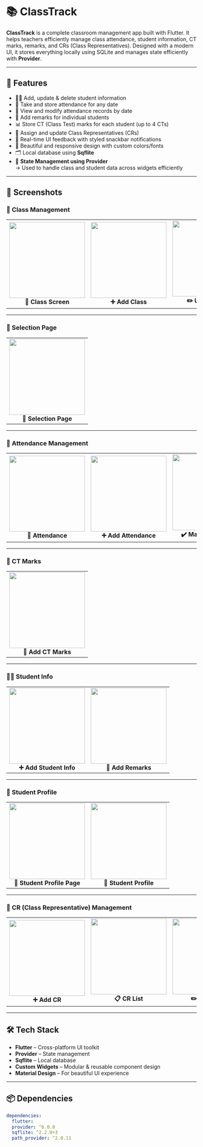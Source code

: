 # 📚 ClassTrack

**ClassTrack** is a complete classroom management app built with Flutter. It helps teachers efficiently manage class attendance, student information, CT marks, remarks, and CRs (Class Representatives). Designed with a modern UI, it stores everything locally using SQLite and manages state efficiently with **Provider**.

---

## 🚀 Features

- 👨‍🏫 Add, update & delete student information
- 📅 Take and store attendance for any date
- 🔁 View and modify attendance records by date
- 📝 Add remarks for individual students
- 📊 Store CT (Class Test) marks for each student (up to 4 CTs)
- 🎯 Assign and update Class Representatives (CRs)
- 🔔 Real-time UI feedback with styled snackbar notifications
- 🎨 Beautiful and responsive design with custom colors/fonts
- 🗂️ Local database using **Sqflite**
- 🧠 **State Management using Provider**  
  → Used to handle class and student data across widgets efficiently

---

## 📸 Screenshots

### 🏫 Class Management

<table>
  <tr>
    <td align="center">
      <img src="screenshots/class_screen.jpg" width="200px"><br>
      <b>🏫 Class Screen</b>
    </td>
    <td align="center">
      <img src="screenshots/add_class.jpg" width="200px"><br>
      <b>➕ Add Class</b>
    </td>
    <td align="center">
      <img src="screenshots/update_class.jpg" width="200px"><br>
      <b>✏️ Update Class</b>
    </td>
    <td align="center">
      <img src="screenshots/delete_class.jpg" width="200px"><br>
      <b>🗑️ Delete Class</b>
    </td>
  </tr>
</table>

---

### 🔽 Selection Page

<table>
  <tr>
    <td align="center">
      <img src="screenshots/selection_page.jpg" width="200px"><br>
      <b>🔽 Selection Page</b>
    </td>
  </tr>
</table>

---

### 📆 Attendance Management

<table>
  <tr>
    <td align="center">
      <img src="screenshots/attendance.jpg" width="200px"><br>
      <b>📆 Attendance</b>
    </td>
    <td align="center">
      <img src="screenshots/add_attendance.jpg" width="200px"><br>
      <b>➕ Add Attendance</b>
    </td>
    <td align="center">
      <img src="screenshots/attendance_page.jpg" width="200px"><br>
      <b>✔️ Mark Attendance</b>
    </td>
    <td align="center">
      <img src="screenshots/delete_attendance.jpg" width="200px"><br>
      <b>🗑️ Delete Attendance</b>
    </td>
  </tr>
</table>

---

### 🧮 CT Marks

<table>
  <tr>
    <td align="center">
      <img src="screenshots/ct_marks.jpg" width="200px"><br>
      <b>🧮 Add CT Marks</b>
    </td>
  </tr>
</table>

---

### 👨‍🎓 Student Info

<table>
  <tr>
    <td align="center">
      <img src="screenshots/add_student_info.jpg" width="200px"><br>
      <b>➕ Add Student Info</b>
    </td>
    <td align="center">
      <img src="screenshots/remarks.jpg" width="200px"><br>
      <b>💬 Add Remarks</b>
    </td>
  </tr>
</table>

---

### 👤 Student Profile

<table>
  <tr>
    <td align="center">
      <img src="screenshots/student_profile_page.jpg" width="200px"><br>
      <b>📄 Student Profile Page</b>
    </td>
    <td align="center">
      <img src="screenshots/student_profile.jpg" width="200px"><br>
      <b>👤 Student Profile</b>
    </td>
  </tr>
</table>

---

### 👥 CR (Class Representative) Management

<table>
  <tr>
    <td align="center">
      <img src="screenshots/cr_info_add.jpg" width="200px"><br>
      <b>➕ Add CR</b>
    </td>
    <td align="center">
      <img src="screenshots/cr_info.jpg" width="200px"><br>
      <b>📋 CR List</b>
    </td>
    <td align="center">
      <img src="screenshots/update_cr.jpg" width="200px"><br>
      <b>✏️ Update CR</b>
    </td>
    <td align="center">
      <img src="screenshots/delete_cr.jpg" width="200px"><br>
      <b>🗑️ Delete CR</b>
    </td>
  </tr>
</table>

---

## 🛠️ Tech Stack

- **Flutter** – Cross-platform UI toolkit
- **Provider** – State management
- **Sqflite** – Local database
- **Custom Widgets** – Modular & reusable component design
- **Material Design** – For beautiful UI experience

---

## 📦 Dependencies

```yaml
dependencies:
  flutter:
  provider: ^6.0.0
  sqflite: ^2.2.0+3
  path_provider: ^2.0.11

